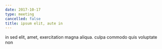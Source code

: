 ```yaml
---
date: 2017-10-17
type: meeting
cancelled: false
title: ipsum elit, aute in
---
```

in sed elit, amet, exercitation magna aliqua. culpa commodo quis voluptate non
